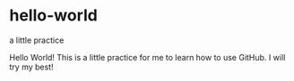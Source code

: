 # hello-world
a little practice

Hello World!
This is a little practice for me to learn how to use GitHub.
I will try my best!

